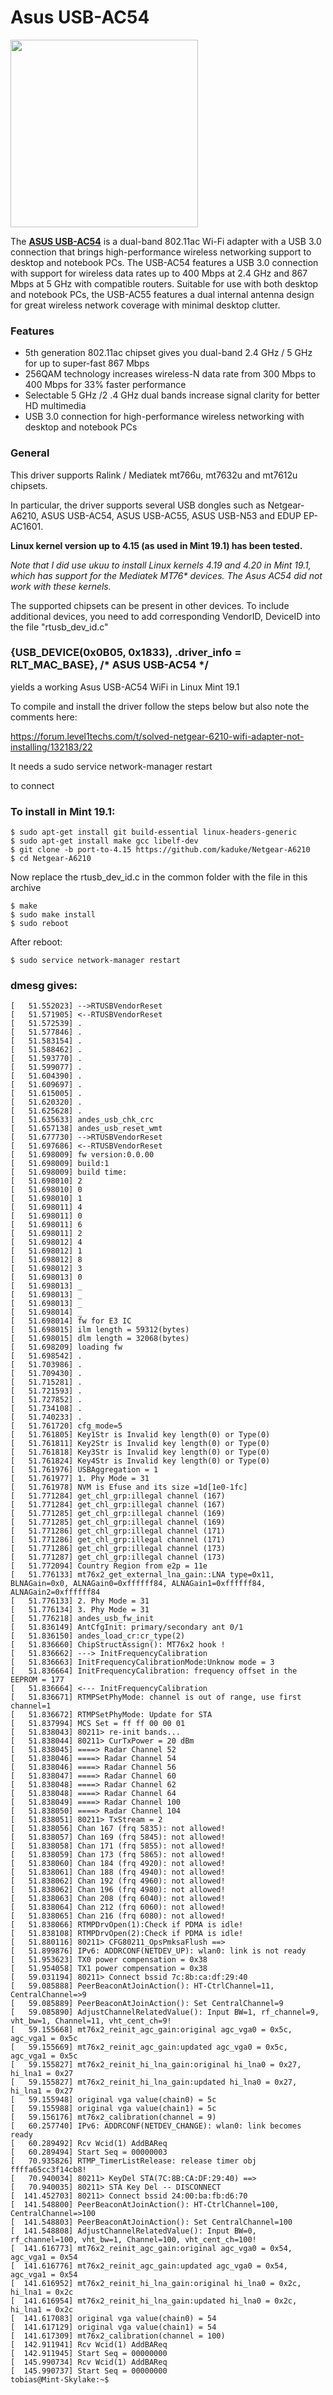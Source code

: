 # Asus USB-AC54
<img src="https://github.com/TobiasVanDyk/Netgear-A6210/blob/master/asusac54.jpg" width="300" height="300" />

The <b><a href="https://www.asus.com/Networking/USB-AC54/">ASUS USB-AC54</a></b> is a dual-band 802.11ac Wi-Fi adapter with a USB 3.0 connection that brings high-performance wireless networking support to desktop and notebook PCs. The USB-AC54 features a USB 3.0 connection with support for wireless data rates up to 400 Mbps at 2.4 GHz and 867 Mbps at 5 GHz with compatible routers. Suitable for use with both desktop and notebook PCs, the USB-AC55 features a dual internal antenna design for great wireless network coverage with minimal desktop clutter.
### Features
* 5th generation 802.11ac chipset gives you dual-band 2.4 GHz / 5 GHz for up to super-fast 867 Mbps
* 256QAM technology increases wireless-N data rate from 300 Mbps to 400 Mbps for 33% faster performance
* Selectable 5 GHz /2 .4 GHz dual bands increase signal clarity for better HD multimedia
* USB 3.0 connection for high-performance wireless networking with desktop and notebook PCs

### General
This driver supports Ralink / Mediatek mt766u, mt7632u and mt7612u chipsets.

In particular, the driver supports several USB dongles such as Netgear-A6210,
ASUS USB-AC54, ASUS USB-AC55, ASUS USB-N53 and EDUP EP-AC1601. 

<b> Linux kernel version up to 4.15 (as used in Mint 19.1) has been tested. </b>

<i> Note that I did use ukuu to install Linux kernels 4.19 and 4.20 in Mint 19.1, which has support for the Mediatek MT76* devices. The Asus AC54 did not work with these kernels.</i>

The supported chipsets can be present in other devices. To include additional 
devices, you need to add corresponding VendorID, DeviceID into the file 
"rtusb_dev_id.c"

### {USB_DEVICE(0x0B05, 0x1833), .driver_info = RLT_MAC_BASE}, /* ASUS USB-AC54 */ 

yields a working Asus USB-AC54 WiFi in Linux Mint 19.1

To compile and install the driver follow the steps below but also note the comments here:

https://forum.level1techs.com/t/solved-netgear-6210-wifi-adapter-not-installing/132183/22

It needs a sudo service network-manager restart

to connect

### To install in Mint 19.1:
    $ sudo apt-get install git build-essential linux-headers-generic
    $ sudo apt-get install make gcc libelf-dev
    $ git clone -b port-to-4.15 https://github.com/kaduke/Netgear-A6210
    $ cd Netgear-A6210

Now replace the rtusb_dev_id.c in the common folder with the file in this archive

    $ make
    $ sudo make install
    $ sudo reboot

After reboot:

    $ sudo service network-manager restart

### dmesg gives:
```
[   51.552023] -->RTUSBVendorReset
[   51.571905] <--RTUSBVendorReset
[   51.572539] .
[   51.577846] .
[   51.583154] .
[   51.588462] .
[   51.593770] .
[   51.599077] .
[   51.604390] .
[   51.609697] .
[   51.615005] .
[   51.620320] .
[   51.625628] .
[   51.635633] andes_usb_chk_crc
[   51.657138] andes_usb_reset_wmt
[   51.677730] -->RTUSBVendorReset
[   51.697686] <--RTUSBVendorReset
[   51.698009] fw version:0.0.00 
[   51.698009] build:1
[   51.698009] build time:
[   51.698010] 2
[   51.698010] 0
[   51.698010] 1
[   51.698011] 4
[   51.698011] 0
[   51.698011] 6
[   51.698011] 2
[   51.698012] 4
[   51.698012] 1
[   51.698012] 8
[   51.698012] 3
[   51.698013] 0
[   51.698013] _
[   51.698013] _
[   51.698013] _
[   51.698014] _
[   51.698014] fw for E3 IC
[   51.698015] ilm length = 59312(bytes)
[   51.698015] dlm length = 32068(bytes)
[   51.698209] loading fw
[   51.698542] .
[   51.703986] .
[   51.709430] .
[   51.715281] .
[   51.721593] .
[   51.727852] .
[   51.734108] .
[   51.740233] .
[   51.761720] cfg_mode=5
[   51.761805] Key1Str is Invalid key length(0) or Type(0)
[   51.761811] Key2Str is Invalid key length(0) or Type(0)
[   51.761818] Key3Str is Invalid key length(0) or Type(0)
[   51.761824] Key4Str is Invalid key length(0) or Type(0)
[   51.761976] USBAggregation = 1
[   51.761977] 1. Phy Mode = 31
[   51.761978] NVM is Efuse and its size =1d[1e0-1fc] 
[   51.771284] get_chl_grp:illegal channel (167)
[   51.771284] get_chl_grp:illegal channel (167)
[   51.771285] get_chl_grp:illegal channel (169)
[   51.771285] get_chl_grp:illegal channel (169)
[   51.771286] get_chl_grp:illegal channel (171)
[   51.771286] get_chl_grp:illegal channel (171)
[   51.771286] get_chl_grp:illegal channel (173)
[   51.771287] get_chl_grp:illegal channel (173)
[   51.772094] Country Region from e2p = 11e
[   51.776133] mt76x2_get_external_lna_gain::LNA type=0x11, BLNAGain=0x0, ALNAGain0=0xffffff84, ALNAGain1=0xffffff84, ALNAGain2=0xffffff84
[   51.776133] 2. Phy Mode = 31
[   51.776134] 3. Phy Mode = 31
[   51.776218] andes_usb_fw_init
[   51.836149] AntCfgInit: primary/secondary ant 0/1
[   51.836150] andes_load_cr:cr_type(2)
[   51.836660] ChipStructAssign(): MT76x2 hook !
[   51.836662] ---> InitFrequencyCalibration
[   51.836663] InitFrequencyCalibrationMode:Unknow mode = 3
[   51.836664] InitFrequencyCalibration: frequency offset in the EEPROM = 177
[   51.836664] <--- InitFrequencyCalibration
[   51.836671] RTMPSetPhyMode: channel is out of range, use first channel=1 
[   51.836672] RTMPSetPhyMode: Update for STA
[   51.837994] MCS Set = ff ff 00 00 01
[   51.838043] 80211> re-init bands...
[   51.838044] 80211> CurTxPower = 20 dBm
[   51.838045] ====> Radar Channel 52
[   51.838046] ====> Radar Channel 54
[   51.838046] ====> Radar Channel 56
[   51.838047] ====> Radar Channel 60
[   51.838048] ====> Radar Channel 62
[   51.838048] ====> Radar Channel 64
[   51.838049] ====> Radar Channel 100
[   51.838050] ====> Radar Channel 104
[   51.838051] 80211> TxStream = 2
[   51.838056] Chan 167 (frq 5835):	not allowed!
[   51.838057] Chan 169 (frq 5845):	not allowed!
[   51.838058] Chan 171 (frq 5855):	not allowed!
[   51.838059] Chan 173 (frq 5865):	not allowed!
[   51.838060] Chan 184 (frq 4920):	not allowed!
[   51.838061] Chan 188 (frq 4940):	not allowed!
[   51.838062] Chan 192 (frq 4960):	not allowed!
[   51.838062] Chan 196 (frq 4980):	not allowed!
[   51.838063] Chan 208 (frq 6040):	not allowed!
[   51.838064] Chan 212 (frq 6060):	not allowed!
[   51.838065] Chan 216 (frq 6080):	not allowed!
[   51.838066] RTMPDrvOpen(1):Check if PDMA is idle!
[   51.838108] RTMPDrvOpen(2):Check if PDMA is idle!
[   51.880116] 80211> CFG80211_OpsPmksaFlush ==>
[   51.899876] IPv6: ADDRCONF(NETDEV_UP): wlan0: link is not ready
[   51.953623] TX0 power compensation = 0x38
[   51.954058] TX1 power compensation = 0x38
[   59.031194] 80211> Connect bssid 7c:8b:ca:df:29:40
[   59.085888] PeerBeaconAtJoinAction(): HT-CtrlChannel=11, CentralChannel=>9
[   59.085889] PeerBeaconAtJoinAction(): Set CentralChannel=9
[   59.085890] AdjustChannelRelatedValue(): Input BW=1, rf_channel=9, vht_bw=1, Channel=11, vht_cent_ch=9!
[   59.155668] mt76x2_reinit_agc_gain:original agc_vga0 = 0x5c, agc_vga1 = 0x5c
[   59.155669] mt76x2_reinit_agc_gain:updated agc_vga0 = 0x5c, agc_vga1 = 0x5c
[   59.155827] mt76x2_reinit_hi_lna_gain:original hi_lna0 = 0x27, hi_lna1 = 0x27
[   59.155827] mt76x2_reinit_hi_lna_gain:updated hi_lna0 = 0x27, hi_lna1 = 0x27
[   59.155948] original vga value(chain0) = 5c
[   59.155988] original vga value(chain1) = 5c
[   59.156176] mt76x2_calibration(channel = 9)
[   60.257740] IPv6: ADDRCONF(NETDEV_CHANGE): wlan0: link becomes ready
[   60.289492] Rcv Wcid(1) AddBAReq
[   60.289494] Start Seq = 00000003
[   70.935826] RTMP_TimerListRelease: release timer obj ffffa65cc3f14cb8!
[   70.940034] 80211> KeyDel STA(7C:8B:CA:DF:29:40) ==>
[   70.940035] 80211> STA Key Del -- DISCONNECT
[  141.452703] 80211> Connect bssid 24:00:ba:fb:d6:70
[  141.548800] PeerBeaconAtJoinAction(): HT-CtrlChannel=100, CentralChannel=>100
[  141.548803] PeerBeaconAtJoinAction(): Set CentralChannel=100
[  141.548808] AdjustChannelRelatedValue(): Input BW=0, rf_channel=100, vht_bw=1, Channel=100, vht_cent_ch=100!
[  141.616773] mt76x2_reinit_agc_gain:original agc_vga0 = 0x54, agc_vga1 = 0x54
[  141.616776] mt76x2_reinit_agc_gain:updated agc_vga0 = 0x54, agc_vga1 = 0x54
[  141.616952] mt76x2_reinit_hi_lna_gain:original hi_lna0 = 0x2c, hi_lna1 = 0x2c
[  141.616954] mt76x2_reinit_hi_lna_gain:updated hi_lna0 = 0x2c, hi_lna1 = 0x2c
[  141.617083] original vga value(chain0) = 54
[  141.617129] original vga value(chain1) = 54
[  141.617309] mt76x2_calibration(channel = 100)
[  142.911941] Rcv Wcid(1) AddBAReq
[  142.911945] Start Seq = 00000000
[  145.990734] Rcv Wcid(1) AddBAReq
[  145.990737] Start Seq = 00000000
tobias@Mint-Skylake:~$ 
```


